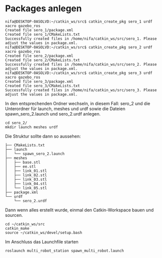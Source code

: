# Packages anlegen
```
nifa@DESKTOP-0ASOLVD:~/catkin_ws/src$ catkin_create_pkg sero_1 urdf xacro gazebo_ros
Created file sero_1/package.xml
Created file sero_1/CMakeLists.txt
Successfully created files in /home/nifa/catkin_ws/src/sero_1. Please adjust the values in package.xml.
nifa@DESKTOP-0ASOLVD:~/catkin_ws/src$ catkin_create_pkg sero_2 urdf xacro gazebo_ros
Created file sero_2/package.xml
Created file sero_2/CMakeLists.txt
Successfully created files in /home/nifa/catkin_ws/src/sero_2. Please adjust the values in package.xml.
nifa@DESKTOP-0ASOLVD:~/catkin_ws/src$ catkin_create_pkg sero_3 urdf xacro gazebo_ros
Created file sero_3/package.xml
Created file sero_3/CMakeLists.txt
Successfully created files in /home/nifa/catkin_ws/src/sero_3. Please adjust the values in package.xml.
```

In den entsprechenden Ordner wechseln, in diesem Fall: sero_2 und die Unterordner für launch, meshes und urdf sowie die Dateien spawn_sero_2.launch und sero_2.urdf anlegen.
```
cd sero_2/
mkdir launch meshes urdf
```

Die Struktur sollte dann so aussehen:

```
├── CMakeLists.txt
├── launch
│   └── spawn_sero_2.launch
├── meshes
│   ├── base.stl
│   ├── ee.stl
│   ├── link_01.stl
│   ├── link_02.stl
│   ├── link_03.stl
│   ├── link_04.stl
│   └── link_05.stl
├── package.xml
└── urdf
    └── sero_2.urdf
```

Dann wenn alles erstellt wurde, einmal den Catkin-Workspace bauen und sourcen.
```
cd ~/catkin_ws/src
catkin_make
source ~/catkin_ws/devel/setup.bash
```

Im Anschluss das Launchfile starten
```
roslaunch multi_robot_station spawn_multi_robot.launch
```